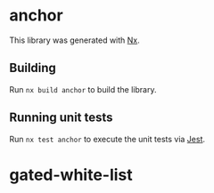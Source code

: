 # anchor

This library was generated with [Nx](https://nx.dev).

## Building

Run `nx build anchor` to build the library.

## Running unit tests

Run `nx test anchor` to execute the unit tests via [Jest](https://jestjs.io).
# gated-white-list
